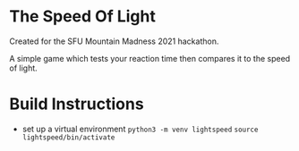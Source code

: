 # The Speed Of Light
Created for the SFU Mountain Madness 2021 hackathon.

A simple game which tests your reaction time then compares it to the speed of light.

# Build Instructions
- set up a virtual environment
    `python3 -m venv lightspeed`
    `source lightspeed/bin/activate`